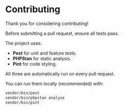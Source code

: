 # Contributing

Thank you for considering contributing!

Before submitting a pull request, ensure all tests pass.

The project uses:

- **Pest** for unit and feature tests.
- **PHPStan** for static analysis.
- **Pint** for code styling.

All three are automatically run on every pull request.

You can run them locally (recommended) with:

```bash
vendor/bin/pest
vendor/bin/phpstan analyse
vendor/bin/pint
```